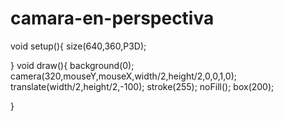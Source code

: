 # camara-en-perspectiva

void setup(){
size(640,360,P3D);

}
void draw(){
background(0);
camera(320,mouseY,mouseX,width/2,height/2,0,0,1,0);
translate(width/2,height/2,-100);
stroke(255);
noFill();
box(200);

}
